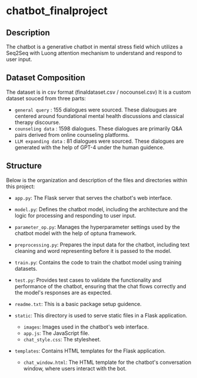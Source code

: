 # chatbot_finalproject
## Description

The chatbot is a generative chatbot in mental stress field which utilizes a Seq2Seq with Luong attention mechanism to understand and respond to user input. 

## Dataset Composition

The dataset is in csv format (finaldataset.csv / nocounsel.csv)
It is a custom dataset souced from three parts:
- `general query` :  155 dialogues were sourced. These dialougues are centered around foundational mental health discussions and classical therapy discourse.
- `counseling data` :   1598 dialogues. These dialogues are primarily Q&A pairs derived from online counseling platforms.
- `LLM expanding data` :  81 dialogues were sourced. These dialogues are generated with the help of GPT-4 under the human guidence.

## Structure

Below is the organization and description of the files and directories within this project:

- `app.py`: The Flask server that serves the chatbot's web interface.

- `model.py`: Defines the chatbot model, including the architecture and the logic for processing and responding to user input.

- `parameter_op.py`: Manages the hyperparameter settings used by the chatbot model with the help of optuna framework.
  
- `preprocessing.py`: Prepares the input data for the chatbot, including text cleaning and word representing before it is passed to the model.

- `train.py`: Contains the code to train the chatbot model using training datasets.

- `test.py`: Provides test cases to validate the functionality and performance of the chatbot, ensuring that the chat flows correctly and the model's responses are as expected.

- `readme.txt`: This is a basic package setup guidence.

- `static`: This directory is used to serve static files in a Flask application.
  - `images`: Images used in the chatbot's web interface.
  - `app.js`: The JavaScript file.
  - `chat_style.css`: The stylesheet.

- `templates`: Contains HTML templates for the Flask application.
  - `chat_window.html`: The HTML template for the chatbot's conversation window, where users interact with the bot.




  

